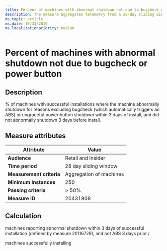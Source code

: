 ```yaml
---
title: Percent of machines with abnormal shutdown not due to bugcheck or power button
description: The measure aggregates telemetry from a 28-day sliding window into a ratio of machines reported abnormal shutdown within 3 days of installation / machines successfuly installed
ms.topic: article
ms.date: 10/31/2019
ms.localizationpriority: medium
---
```

 
# Percent of machines with abnormal shutdown not due to bugcheck or power button

## Description

% of machines with successful installations where the machine abnormally shutdown for reasons excluding bugcheck (which automatically triggers an ABS) or ungraceful power button shutdown within 3 days of install, and did not abnormally shutdown 3 days before install.

## Measure attributes

|Attribute|Value|
|----|----|
|**Audience**|Retail and Insider|
|**Time period**|28 day sliding window|
|**Measurement criteria**|Aggregation of machines|
|**Minimum instances**|250|
|**Passing criteria**|> 50%|
|**Measure ID**|20431908|

## Calculation

machines reporting abnormal shutdown within 3 days of successful installation (defined by measure 20116729), and not ABS 3 days prior /

machines successfully installing

